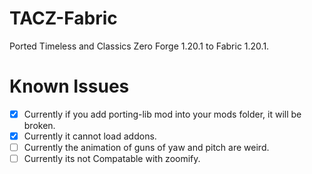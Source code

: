 # TACZ-Fabric
Ported Timeless and Classics Zero Forge 1.20.1 to Fabric 1.20.1.

# Known Issues

- [X] Currently if you add porting-lib mod into your mods folder, it will be broken.<br>
- [X] Currently it cannot load addons.<br>
- [ ] Currently the animation of guns of yaw and pitch are weird.<br>
- [ ] Currently its not Compatable with zoomify.<br>
